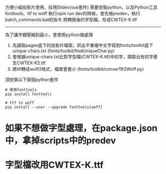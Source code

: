 方便小組投影片使用，採用Slidev(vue套件)
需要安裝python，以及Python工具 fonttools、ttf to woff
執行npm run dev的時候，會先做predev，執行batch_commands.bat的指令
將轉換後的字型檔，存成CWTEX-K.ttf

---

為了讓字體壓縮到最小，會使用python做處理
1. 先讀取pages底下的投影片檔案，抓出不重複中文字寫到fonts/toolkit底下unique-chars.txt
   (fonts/toolkit/findUniqueChar.py)
2. 會根據unique-chars.txt比對字型檔(CWTEX-K.ttf)中的字，擷取出有的字產生CWTEX-K2.ttf
3. 將ttf轉成woff2格式，檔案會更小
   (fonts/toolkit/converTtf2Woff.py)

須安裝以下兩個python套件
```
# 使用fonttools
pip install fonttools

# ttf to woff
pip install --user --upgrade fonttools[woff] 
```

# 如果不想做字型處理，在package.json中，拿掉scripts中的predev
# 字型檔改用CWTEX-K.ttf
